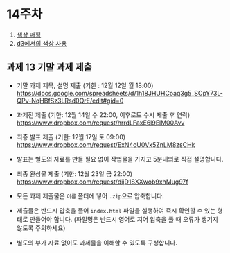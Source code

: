 14주차
===

1. [색상 매핑](./01_mapColor.md)
2. [d3에서의 색상 사용](./02_d3color.md)



## 과제 13 기말 과제 제출

- 기말 과제 제목, 설명 제출 (기한 : 12월 12일 월 18:00)
https://docs.google.com/spreadsheets/d/1h18JHUHCoaq3g5_SOpY73L-QPv-NqHBfSz3LRsd0QrE/edit#gid=0


- 과제전 제출 (기한: 12월 14일 수 22:00, 이후로도 수시 제출 후 연락)
https://www.dropbox.com/request/hrrdLFaxE6l9ElM00Avv

- 최종 발표 제출 (기한: 12월 17일 토 09:00)
https://www.dropbox.com/request/ExN4oU0Vx5ZnLM8zsCHk
 - 발표는 별도의 자료를 만들 필요 없이 작업물을 가지고 5분내외로 직접 설명합니다.


- 최종 완성물 제출 (기한: 12월 23일 금 22:00)
https://www.dropbox.com/request/dijD1SXXwob9xhMug97f


- 모든 과제 제출물은 `이름` 폴더에 넣어 `.zip`으로 압축합니다.
- 제출물은 반드시 압축을 풀어 `index.html` 파일을 실행하여 즉시 확인할 수 있는 형태로 만들어야 합니다. (파일명은 반드시 영어로 지어 압축을 풀 때 오류가 생기지 않도록 주의하세요)
 - 별도의 부가 자료 없이도 과제물을 이해할 수 있도록 구성합니다.
